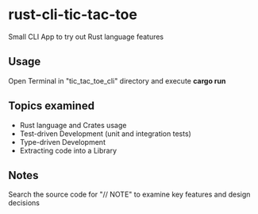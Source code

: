 # rust-cli-tic-tac-toe
Small CLI App to try out Rust language features

## Usage
Open Terminal in "tic_tac_toe_cli" directory and execute **cargo run**

## Topics examined
- Rust language and Crates usage
- Test-driven Development (unit and integration tests)
- Type-driven Development
- Extracting code into a Library

## Notes
Search the source code for "// NOTE" to examine key features and design decisions
